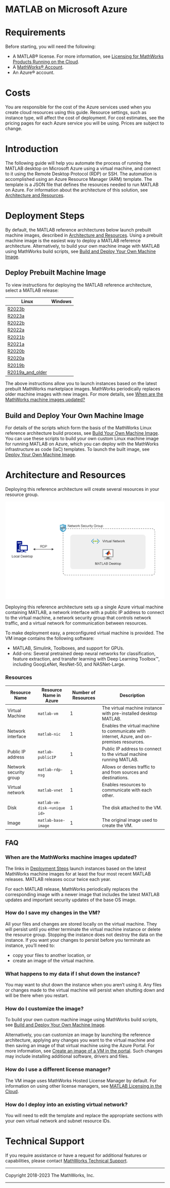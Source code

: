 # MATLAB on Microsoft Azure

# Requirements
Before starting, you will need the following:

- A MATLAB&reg; license. For more information, see [Licensing for MathWorks Products Running on the Cloud](https://www.mathworks.com/help/install/license/licensing-for-mathworks-products-running-on-the-cloud.html).
- A [MathWorks&reg; Account](https://www.mathworks.com/login?uri=%2Fmwaccount%2F).
- An Azure&reg; account.

# Costs

You are responsible for the cost of the Azure services used when you create cloud resources using this guide. Resource settings, such as instance type, will affect the cost of deployment. For cost estimates, see the pricing pages for each Azure service you will be using. Prices are subject to change.

# Introduction

The following guide will help you automate the process of running the MATLAB desktop on Microsoft Azure using a virtual machine, and connect to it using the Remote Desktop Protocol (RDP) or SSH. The automation is accomplished using an Azure Resource Manager (ARM) template. The template is a JSON file that defines the resources needed to run MATLAB on Azure. For information about the architecture of this solution, see [Architecture and Resources](#architecture-and-resources).

# Deployment Steps
By default, the MATLAB reference architectures below launch prebuilt machine images, described in [Architecture and Resources](#architecture-and-resources).
Using a prebuilt machine image is the easiest way to deploy a MATLAB reference architecture.
Alternatively, to build your own machine image with MATLAB using MathWorks build scripts,
see [Build and Deploy Your Own Machine Image](#build-and-deploy-your-own-machine-image).
## Deploy Prebuilt Machine Image

To view instructions for deploying the MATLAB reference architecture, select a MATLAB release:

| Linux | Windows |
| ----- | ------- |
| [R2023b](releases/R2023b/README.md) |  |
| [R2023a](releases/R2023a/README.md) |  |
| [R2022b](releases/R2022b/README.md) |  |
| [R2022a](releases/R2022a/README.md) |  |
| [R2021b](releases/R2021b/README.md) |  |
| [R2021a](releases/R2021a/README.md) |  |
| [R2020b](releases/R2020b/README.md) |  |
| [R2020a](releases/R2020a/README.md) |  |
| [R2019b](releases/R2019b/README.md) |  |
| [R2019a\_and\_older](releases/R2019a_and_older/README.md) |  |


The above instructions allow you to launch instances based on the latest prebuilt MathWorks marketplace images.
MathWorks periodically replaces older machine images with new images.
For more details, see
[When are the MathWorks machine images updated?](#when-are-the-mathworks-machine-images-updated)

## Build and Deploy Your Own Machine Image
For details of the scripts which form the basis of the MathWorks Linux reference architecture build process,
see [Build Your Own Machine Image](./packer/v1).
You can use these scripts to build your own custom Linux machine image for running MATLAB on Azure,
which you can deploy with the MathWorks infrastructure as code (IaC) templates.
To launch the built image, see [Deploy Your Own Machine Image](releases/R2023b/README.md#deploy-your-own-machine-image).

# Architecture and Resources
Deploying this reference architecture will create several resources in your resource group.

![MATLAB on Azure Reference Architecture](img/azure-matlab-diagram.png)

Deploying this reference architecture sets up a single Azure virtual machine containing MATLAB, a network interface with a public IP address to connect to the virtual machine, a network security group that controls network traffic, and a virtual network for communication between resources.

To make deployment easy, a preconfigured virtual machine is provided. The VM image contains the following software:
* MATLAB, Simulink, Toolboxes, and support for GPUs.
* Add-ons: Several pretrained deep neural networks for classification, feature extraction, and transfer learning with Deep Learning Toolbox&trade;, including GoogLeNet, ResNet-50, and NASNet-Large.

### Resources

| Resource Name                     | Resource Name in Azure         | Number of Resources | Description                                                                                |
|-----------------------------------|-------------------------       |---------------------|--------------------------------------------------------------------------------------------|
| Virtual Machine                   | `matlab-vm`                    | 1                   | The virtual machine instance with pre-installed desktop MATLAB.                            |
| Network interface                 | `matlab-nic`                   | 1                   | Enables the virtual machine to communicate with internet, Azure, and on-premises resources.|
| Public IP address                 | `matlab-publicIP`              | 1                   | Public IP address to connect to the virtual machine running MATLAB.                        |
| Network security group            | `matlab-rdp-nsg`               | 1                   | Allows or denies traffic to and from sources and destinations.                             |
| Virtual network                   | `matlab-vnet`                  | 1                   | Enables resources to communicate with each other.                                          |
| Disk                              | `matlab-vm-disk-<unique id>`   | 1                   | The disk attached to the VM.                                                               |
| Image                             | `matlab-base-image`            | 1                   | The original image used to create the VM.                                                  |

## FAQ

### When are the MathWorks machine images updated?
The links in [Deployment Steps](#deployment-steps) launch instances based on the latest MathWorks
machine images for at least the four most recent MATLAB releases. MATLAB releases occur twice each year.

For each MATLAB release, MathWorks periodically replaces the corresponding image with a newer image
that includes the latest MATLAB updates and important security updates of the base OS image.

### How do I save my changes in the VM?
All your files and changes are stored locally on the virtual machine. They will persist until you either terminate the virtual machine instance or delete the resource group. Stopping the instance does not destroy the data on the instance. If you want your changes to persist before you terminate an instance, you’ll need to:
* copy your files to another location, or
* create an image of the virtual machine.

### What happens to my data if I shut down the instance?
You may want to shut down the instance when you aren’t using it. Any files or changes made to the virtual machine will persist when shutting down and will be there when you restart.

### How do I customize the image?
To build your own custom machine image using MathWorks build scripts,
see [Build and Deploy Your Own Machine Image](#build-and-deploy-your-own-machine-image).

Alternatively, you can customize an image by launching the reference architecture, applying any changes you want to the virtual machine and then saving an image of that virtual machine using the Azure Portal.
For more information, see [Create an image of a VM in the portal](https://learn.microsoft.com/en-us/azure/virtual-machines/capture-image-portal).
Such changes may include installing additional software, drivers and files.

### How do I use a different license manager?
The VM image uses MathWorks Hosted License Manager by default. For information on using other license managers, see [MATLAB Licensing in the Cloud](https://www.mathworks.com/help/licensingoncloud/matlab-on-the-cloud.html).

### How do I deploy into an existing virtual network?
You will need to edit the template and replace the appropriate sections with your own virtual network and subnet resource IDs.

# Technical Support
If you require assistance or have a request for additional features or capabilities, please contact [MathWorks Technical Support](https://www.mathworks.com/support/contact_us.html).

----

Copyright 2018-2023 The MathWorks, Inc.

----